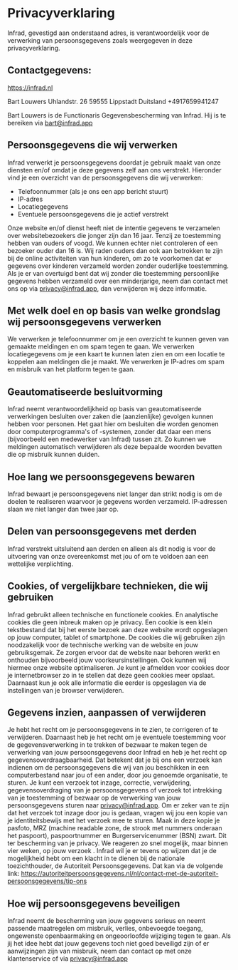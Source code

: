 # Privacyverklaring

Infrad, gevestigd aan onderstaand adres, is verantwoordelijk voor de verwerking van persoonsgegevens zoals weergegeven in deze privacyverklaring.

## Contactgegevens:

https://infrad.nl

Bart Louwers
Uhlandstr. 26
59555 Lippstadt
Duitsland
+4917659941247

Bart Louwers is de Functionaris Gegevensbescherming van Infrad. Hij is te bereiken via bart@infrad.app

## Persoonsgegevens die wij verwerken

Infrad verwerkt je persoonsgegevens doordat je gebruik maakt van onze diensten en/of omdat je deze gegevens zelf aan ons verstrekt. Hieronder vind je een overzicht van de persoonsgegevens die wij verwerken:

- Telefoonnummer (als je ons een app bericht stuurt)
- IP-adres
- Locatiegegevens
- Eventuele persoonsgegevens die je actief verstrekt

Onze website en/of dienst heeft niet de intentie gegevens te verzamelen over websitebezoekers die jonger zijn dan 16 jaar. Tenzij ze toestemming hebben van ouders of voogd. We kunnen echter niet controleren of een bezoeker ouder dan 16 is. Wij raden ouders dan ook aan betrokken te zijn bij de online activiteiten van hun kinderen, om zo te voorkomen dat er gegevens over kinderen verzameld worden zonder ouderlijke toestemming. Als je er van overtuigd bent dat wij zonder die toestemming persoonlijke gegevens hebben verzameld over een minderjarige, neem dan contact met ons op via privacy@infrad.app, dan verwijderen wij deze informatie.

## Met welk doel en op basis van welke grondslag wij persoonsgegevens verwerken

We verwerken je telefoonnummer om je een overzicht te kunnen geven van gemaakte meldingen en om spam tegen te gaan. We verwerken locatiegegevens om je een kaart te kunnen laten zien en om een locatie te koppelen aan meldingen die je maakt. We verwerken je IP-adres om spam en misbruik van het platform tegen te gaan.

## Geautomatiseerde besluitvorming

Infrad neemt verantwoordelijkheid op basis van geautomatiseerde verwerkingen besluiten over zaken die (aanzienlijke) gevolgen kunnen hebben voor personen. Het gaat hier om besluiten die worden genomen door computerprogramma's of -systemen, zonder dat daar een mens (bijvoorbeeld een medewerker van Infrad) tussen zit. Zo kunnen we meldingen automatisch verwijderen als deze bepaalde woorden bevatten die op misbruik kunnen duiden.

## Hoe lang we persoonsgegevens bewaren

Infrad bewaart je persoonsgegevens niet langer dan strikt nodig is om de doelen te realiseren waarvoor je gegevens worden verzameld. IP-adressen slaan we niet langer dan twee jaar op.

## Delen van persoonsgegevens met derden

Infrad verstrekt uitsluitend aan derden en alleen als dit nodig is voor de uitvoering van onze overeenkomst met jou of om te voldoen aan een wettelijke verplichting.

## Cookies, of vergelijkbare technieken, die wij gebruiken

Infrad gebruikt alleen technische en functionele cookies. En analytische cookies die geen inbreuk maken op je privacy. Een cookie is een klein tekstbestand dat bij het eerste bezoek aan deze website wordt opgeslagen op jouw computer, tablet of smartphone. De cookies die wij gebruiken zijn noodzakelijk voor de technische werking van de website en jouw gebruiksgemak. Ze zorgen ervoor dat de website naar behoren werkt en onthouden bijvoorbeeld jouw voorkeursinstellingen. Ook kunnen wij hiermee onze website optimaliseren. Je kunt je afmelden voor cookies door je internetbrowser zo in te stellen dat deze geen cookies meer opslaat. Daarnaast kun je ook alle informatie die eerder is opgeslagen via de instellingen van je browser verwijderen.

## Gegevens inzien, aanpassen of verwijderen

Je hebt het recht om je persoonsgegevens in te zien, te corrigeren of te verwijderen. Daarnaast heb je het recht om je eventuele toestemming voor de gegevensverwerking in te trekken of bezwaar te maken tegen de verwerking van jouw persoonsgegevens door Infrad en heb je het recht op gegevensoverdraagbaarheid. Dat betekent dat je bij ons een verzoek kan indienen om de persoonsgegevens die wij van jou beschikken in een computerbestand naar jou of een ander, door jou genoemde organisatie, te sturen. Je kunt een verzoek tot inzage, correctie, verwijdering, gegevensoverdraging van je persoonsgegevens of verzoek tot intrekking van je toestemming of bezwaar op de verwerking van jouw persoonsgegevens sturen naar privacy@infrad.app. Om er zeker van te zijn dat het verzoek tot inzage door jou is gedaan, vragen wij jou een kopie van je identiteitsbewijs met het verzoek mee te sturen. Maak in deze kopie je pasfoto, MRZ (machine readable zone, de strook met nummers onderaan het paspoort), paspoortnummer en Burgerservicenummer (BSN) zwart. Dit ter bescherming van je privacy. We reageren zo snel mogelijk, maar binnen vier weken, op jouw verzoek . Infrad wil je er tevens op wijzen dat je de mogelijkheid hebt om een klacht in te dienen bij de nationale toezichthouder, de Autoriteit Persoonsgegevens. Dat kan via de volgende link: https://autoriteitpersoonsgegevens.nl/nl/contact-met-de-autoriteit-persoonsgegevens/tip-ons

## Hoe wij persoonsgegevens beveiligen

Infrad neemt de bescherming van jouw gegevens serieus en neemt passende maatregelen om misbruik, verlies, onbevoegde toegang, ongewenste openbaarmaking en ongeoorloofde wijziging tegen te gaan. Als jij het idee hebt dat jouw gegevens toch niet goed beveiligd zijn of er aanwijzingen zijn van misbruik, neem dan contact op met onze klantenservice of via privacy@infrad.app
